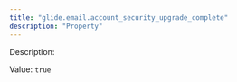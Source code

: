 ```yaml
---
title: "glide.email.account_security_upgrade_complete"
description: "Property"
---
```


Description: 

Value: `true`